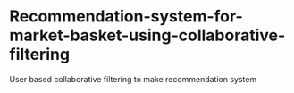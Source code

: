 # Recommendation-system-for-market-basket-using-collaborative-filtering
User based collaborative filtering to make recommendation system 
